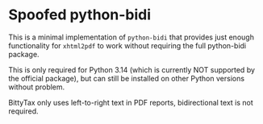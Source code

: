 # Spoofed python-bidi

This is a minimal implementation of `python-bidi` that provides just enough functionality for `xhtml2pdf` to work without requiring the full python-bidi package.

This is only required for Python 3.14 (which is currently NOT supported by the official package), but can still be installed on other Python versions without problem.

BittyTax only uses left-to-right text in PDF reports, bidirectional text is not required.
